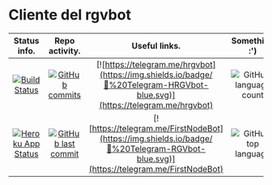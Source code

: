 # Cliente del rgvbot










| Status info. | Repo activity. | Useful links. | Something :') | Something +++ |
|     :---:    |     :---:      |     :---:     |     :---:     |     :---:     |
| [![Build Status](https://travis-ci.org/RGVylar/rgvbotWithHTML.svg?branch=master)](https://travis-ci.org/RGVylar/rgvbotWithHTML)   | [![GitHub commits](https://img.shields.io/github/commits-since/RGVylar/rgvbotWithHTML/0.0.1.svg)](https://github.com/RGVylar/rgvbotWithHTML/commits/master)     | [![https://telegram.me/hrgvbot](https://img.shields.io/badge/💬%20Telegram-HRGVbot-blue.svg)](https://telegram.me/hrgvbot)          | ![GitHub language count](https://img.shields.io/github/languages/count/RGVylar/rgvbotWithHTML.svg) | [![https://github.com/RGVylar/rgvbot](https://img.shields.io/badge/Github-RGVbot-lightgrey.svg)](https://github.com/RGVylar/rgvbot) |
| [![Heroku App Status](http://heroku-shields.herokuapp.com/rgvbot-with-html)](https://rgvbot-with-html.herokuapp.com)              | [![GitHub last commit](https://img.shields.io/github/last-commit/RGVylar/rgvbotWithHTML.svg)](https://github.com/RGVylar/rgvbotWithHTML)                        | [![https://telegram.me/FirstNodeBot](https://img.shields.io/badge/💬%20Telegram-RGVbot-blue.svg)](https://telegram.me/FirstNodeBot) | ![GitHub top language](https://img.shields.io/github/languages/top/RGVylar/rgvbotWithHTML.svg)     | ![GitHub commit activity the past week, 4 weeks, year](https://img.shields.io/github/commit-activity/y/RGVylar/rgvbotWithHTML.svg)  |  
